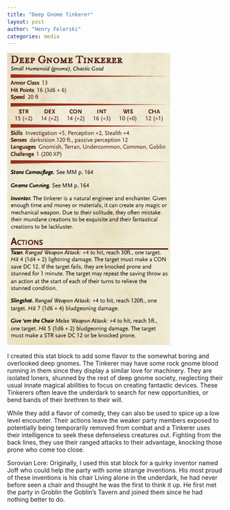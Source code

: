 ```yaml
---
title: "Deep Gnome Tinkerer"
layout: post
author: "Henry Felerski"
categories: media
---
```


![deep_gnome_tinkerer](/images/deep_gnome_tinkerer.jpg)

I created this stat block to add some flavor to the somewhat boring and overlooked deep gnomes. The Tinkerer may have some rock gnome blood running in them since they display a similar love for machinery. They are isolated loners, shunned by the rest of deep gnome society, neglecting their usual innate magical abilities to focus on creating fantastic devices. These Tinkerers often leave the underdark to search for new opportunities, or bend bands of their brethren to their will.


While they add a flavor of comedy, they can also be used to spice up a low level encounter. Their actions leave the weaker party members exposed to potentially being temporarily removed from combat and a Tinkerer uses their intelligence to seek these defenseless creatures out. Fighting from the back lines, they use their ranged attacks to their advantage, knocking those prone who come too close.

Sorovian Lore:
Originally, I used this stat block for a quirky inventor named Joff who could help the party with some strange inventions. His most proud of these inventions is his chair Living alone in the underdark, he had never before seen a chair and thought he was the first to think it up. He first met the party in Groblin the Goblin’s Tavern and joined them since he had nothing better to do.
